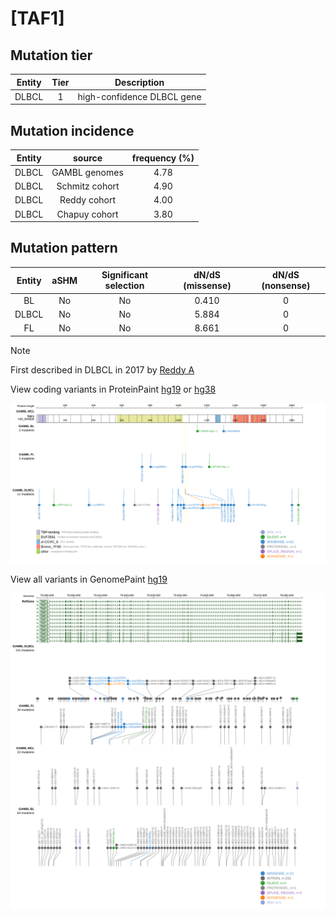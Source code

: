 # [TAF1]

## Mutation tier

|Entity|Tier|Description               |
|:------:|:----:|--------------------------|
|DLBCL |1   |high-confidence DLBCL gene|
## Mutation incidence

|Entity|source        |frequency (%)|
|:------:|:--------------:|:-------------:|
|DLBCL |GAMBL genomes |4.78         |
|DLBCL |Schmitz cohort|4.90         |
|DLBCL |Reddy cohort  |4.00         |
|DLBCL |Chapuy cohort |3.80         |

## Mutation pattern

|Entity|aSHM|Significant selection|dN/dS (missense)|dN/dS (nonsense)|
|:------:|:----:|:---------------------:|:----------------:|:----------------:|
|BL    |No  |No                   |0.410           |0               |
|DLBCL |No  |No                   |5.884           |0               |
|FL    |No  |No                   |8.661           |0               |


> [!NOTE]
> First described in DLBCL in 2017 by [Reddy A](https://pubmed.ncbi.nlm.nih.gov/28985567)

View coding variants in ProteinPaint [hg19](https://www.bcgsc.ca/downloads/morinlab/GAMBL/test/genes/TAF1_protein.html)  or [hg38](https://www.bcgsc.ca/downloads/morinlab/GAMBL/test/genes/TAF1_protein_hg38.html)

![image](images/proteinpaint/TAF1_NM_004606.svg)

View all variants in GenomePaint [hg19](https://www.bcgsc.ca/downloads/morinlab/GAMBL/test/genes/TAF1.html)

![image](images/proteinpaint/TAF1.svg)
